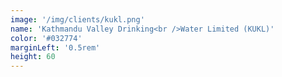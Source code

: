 ```yaml
---
image: '/img/clients/kukl.png'
name: 'Kathmandu Valley Drinking<br />Water Limited (KUKL)'
color: '#032774'
marginLeft: '0.5rem'
height: 60
---
```

